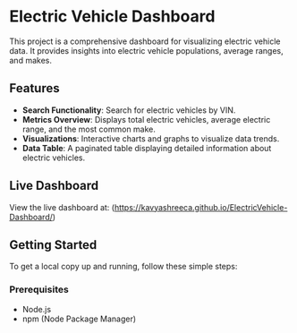 # Electric Vehicle Dashboard

This project is a comprehensive dashboard for visualizing electric vehicle data. It provides insights into electric vehicle populations, average ranges, and makes.

## Features

- **Search Functionality**: Search for electric vehicles by VIN.
- **Metrics Overview**: Displays total electric vehicles, average electric range, and the most common make.
- **Visualizations**: Interactive charts and graphs to visualize data trends.
- **Data Table**: A paginated table displaying detailed information about electric vehicles.

## Live Dashboard

View the live dashboard at: (https://kavyashreeca.github.io/ElectricVehicle-Dashboard/)

## Getting Started

To get a local copy up and running, follow these simple steps:

### Prerequisites

- Node.js
- npm (Node Package Manager)


